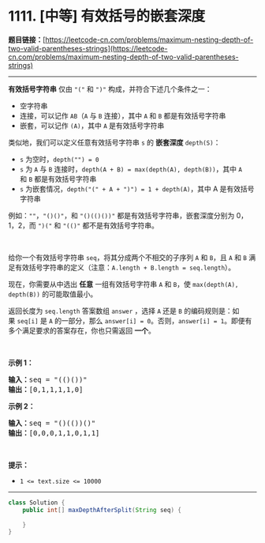 # 1111. [中等] 有效括号的嵌套深度

**题目链接：**[https://leetcode-cn.com/problems/maximum-nesting-depth-of-two-valid-parentheses-strings](https://leetcode-cn.com/problems/maximum-nesting-depth-of-two-valid-parentheses-strings)

---

<div class="content__1Y2H">
 <div class="notranslate">
  <p><strong>有效括号字符串</strong> 仅由&nbsp;<code>"("</code> 和&nbsp;<code>")"</code>&nbsp;构成，并符合下述几个条件之一：</p> 
  <ul> 
   <li>空字符串</li> 
   <li>连接，可以记作&nbsp;<code>AB</code>（<code>A</code> 与 <code>B</code> 连接），其中&nbsp;<code>A</code>&nbsp;和&nbsp;<code>B</code>&nbsp;都是有效括号字符串</li> 
   <li>嵌套，可以记作&nbsp;<code>(A)</code>，其中&nbsp;<code>A</code>&nbsp;是有效括号字符串</li> 
  </ul> 
  <p>类似地，我们可以定义任意有效括号字符串 <code>s</code> 的 <strong>嵌套深度</strong>&nbsp;<code>depth(S)</code>：</p> 
  <ul> 
   <li><code>s</code> 为空时，<code>depth("") = 0</code></li> 
   <li><code>s</code> 为 <code>A</code> 与 <code>B</code> 连接时，<code>depth(A + B) = max(depth(A), depth(B))</code>，其中&nbsp;<code>A</code> 和&nbsp;<code>B</code>&nbsp;都是有效括号字符串</li> 
   <li><code>s</code> 为嵌套情况，<code>depth("(" + A + ")") = 1 + depth(A)</code>，其中 A 是有效括号字符串</li> 
  </ul> 
  <p>例如：<code>""</code>，<code>"()()"</code>，和&nbsp;<code>"()(()())"</code>&nbsp;都是有效括号字符串，嵌套深度分别为 0，1，2，而&nbsp;<code>")("</code> 和&nbsp;<code>"(()"</code>&nbsp;都不是有效括号字符串。</p> 
  <p>&nbsp;</p> 
  <p>给你一个有效括号字符串 <code>seq</code>，将其分成两个不相交的子序列&nbsp;<code>A</code> 和&nbsp;<code>B</code>，且&nbsp;<code>A</code> 和&nbsp;<code>B</code>&nbsp;满足有效括号字符串的定义（注意：<code>A.length + B.length = seq.length</code>）。</p> 
  <p>现在，你需要从中选出 <strong>任意</strong>&nbsp;一组有效括号字符串&nbsp;<code>A</code> 和&nbsp;<code>B</code>，使&nbsp;<code>max(depth(A), depth(B))</code>&nbsp;的可能取值最小。</p> 
  <p>返回长度为&nbsp;<code>seq.length</code> 答案数组&nbsp;<code>answer</code>&nbsp;，选择&nbsp;<code>A</code>&nbsp;还是&nbsp;<code>B</code>&nbsp;的编码规则是：如果&nbsp;<code>seq[i]</code>&nbsp;是&nbsp;<code>A</code>&nbsp;的一部分，那么&nbsp;<code>answer[i] = 0</code>。否则，<code>answer[i] = 1</code>。即便有多个满足要求的答案存在，你也只需返回&nbsp;<strong>一个</strong>。</p> 
  <p>&nbsp;</p> 
  <p><strong>示例 1：</strong></p> 
  <pre class="language-text"><strong>输入：</strong>seq = "(()())"
<strong>输出：</strong>[0,1,1,1,1,0]
</pre> 
  <p><strong>示例 2：</strong></p> 
  <pre class="language-text"><strong>输入：</strong>seq = "()(())()"
<strong>输出：</strong>[0,0,0,1,1,0,1,1]
</pre> 
  <p>&nbsp;</p> 
  <p><strong>提示：</strong></p> 
  <ul> 
   <li><code>1 &lt;= text.size &lt;= 10000</code></li> 
  </ul> 
 </div>
</div>

---

```java
class Solution {
    public int[] maxDepthAfterSplit(String seq) {
        
    }
}
```